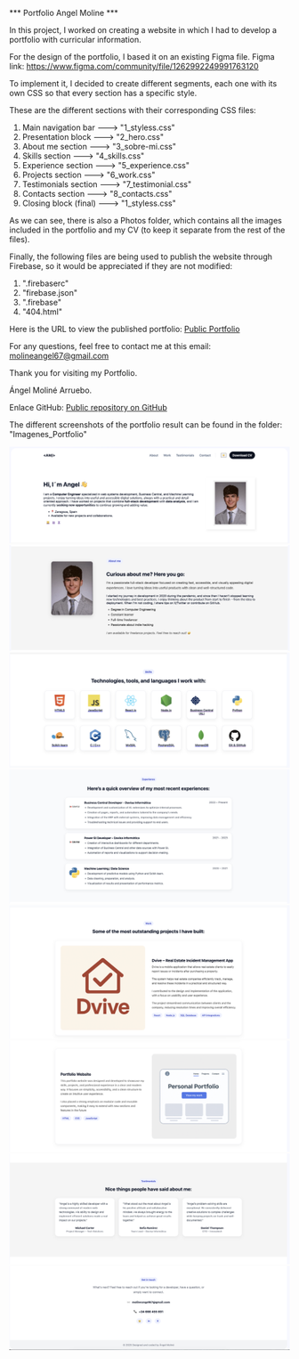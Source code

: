*** Portfolio Angel Moline ***

In this project, I worked on creating a website in which I had to develop a portfolio with curricular information.

For the design of the portfolio, I based it on an existing Figma file.
Figma link: https://www.figma.com/community/file/1262992249991763120

To implement it, I decided to create different segments, each one with its own CSS so that every section has a specific style.

These are the different sections with their corresponding CSS files:

1. Main navigation bar   ---> "1_styless.css"
2. Presentation block    ---> "2_hero.css"
3. About me section      ---> "3_sobre-mi.css"
4. Skills section        ---> "4_skills.css"
5. Experience section    ---> "5_experience.css"
6. Projects section      ---> "6_work.css"
7. Testimonials section  ---> "7_testimonial.css"
8. Contacts section      ---> "8_contacts.css"
9. Closing block (final) ---> "1_styless.css"

As we can see, there is also a Photos folder, which contains all the images included in the portfolio and my CV (to keep it separate from the rest of the files).

Finally, the following files are being used to publish the website through Firebase, so it would be appreciated if they are not modified:

1. ".firebaserc"
2. "firebase.json"
3. ".firebase"
4. "404.html"

Here is the URL to view the published portfolio: [Public Portfolio](https://fgdsfgsasdfsdgewtrsdfdsfsdsda.web.app)

For any questions, feel free to contact me at this email: molineangel67@gmail.com

Thank you for visiting my Portfolio.

Ángel Moliné Arruebo.

Enlace GitHub: [Public repository on GitHub](https://github.com/Angelote567/Proyecto_Portafolio)

The different screenshots of the portfolio result can be found in the folder: "Imagenes_Portfolio"

![1_Imagen](public/Imagenes_Portfolio/1_Imagen.png)
![2_Imagen](public/Imagenes_Portfolio/2_Imagen.png)
![3_Imagen](public/Imagenes_Portfolio/3_Imagen.png)
![4_Imagen](public/Imagenes_Portfolio/4_Imagen.png)
![5_Imagen](public/Imagenes_Portfolio/5_Imagen.png)
![6_Imagen](public/Imagenes_Portfolio/6_Imagen.png)
![7_Imagen](public/Imagenes_Portfolio/7_Imagen.png)
![8_Imagen](public/Imagenes_Portfolio/8_Imagen.png)
